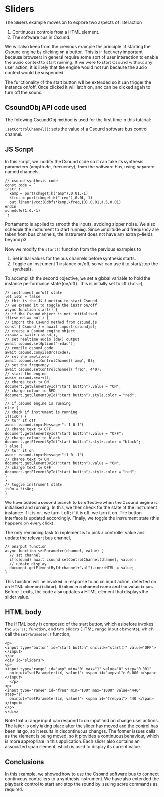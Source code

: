 Sliders
===

The Sliders example moves on to explore two aspects of interaction

1. Continuous controls from a HTML element.
2. The software bus in Csound.

We will also keep from the previous example the principle of starting
the Csound engine by clicking on a button. This is in fact very
important, because browsers in general require some sort of user
interaction to enable the audio context to start running. If we were
to start Csound without any user action, it is likely that the engine
would not run because the audio context would be suspended.

The functionality of the start button will be extended so it can
trigger the instance on/off. Once clicked it will latch on, and can
be clicked again to turn off the sound.

CsoundObj API code used
-----------

The following CsoundObj method is used for the first time in this
tutorial:

`.setControlChannel()`: sets the value of a Csound software bus
control channel.


JS Script
---

In this script, we modify the Csound code so it can take its
synthesis parameters (amplitude, frequency), from the software
bus, using separate named channels,

```
// csound synthesis code
const code = `
instr 1
  kamp = port(chnget:k("amp"),0.01,-1)
  kfreq = port(chnget:k("freq"),0.01,-1)
  out linenr(vco2(0dbfs*kamp,kfreq,10),0.01,0.5,0.01)
endin
schedule(1,0,-1)
`;
```
Portamento is applied to smooth the inputs, avoiding zipper noise.
We also schedule the instrument to start running. Since amplitude
and frequency are taken from bus channels, the instrument does not
have any extra p-fields beyond p3.

Now we modify the `start()` function from the previous examples to

1. Set initial values for the bus channels before synthesis starts.
2. Toggle an instrument 1 instance on/off, so we can use it to
   start/stop the synthesis.

To accomplish the second objective, we set a global variable to
hold the instance performance state (on/off). This is initially set
to off (`false`),

```
// instrument on/off state
let isOn = false;
// this is the JS function to start Csound
// we extend it to toggle the instr on/off
async function start() {
// if the Csound object is not initialised
if(csound == null) {
// import the Csound method from csound.js
const { Csound } = await import(csoundjs);
// create a Csound engine object
csound = await Csound();
// set realtime audio (dac) output  
await csound.setOption("-odac");
// compile csound code
await csound.compileOrc(code);
// set the amplitude
await csound.setControlChannel('amp', 0);
// set the frequency
await csound.setControlChannel('freq', 440);
// start the engine
await csound.start();
// change text to ON
document.getElementById("start button").value = "ON";
// change colour to RED
document.getElementById("start button").style.color = "red";
}
// if csound engine is running
else {
// check if instrument is running
if(isOn) {
// turn it off
await csound.inputMessage("i-1 0 1")
// change text to OFF
document.getElementById("start button").value = "OFF";
// change colour to black
document.getElementById("start button").style.color = "black";
} else {
// turn it on
await csound.inputMessage("i1 0 -1")
// change text to ON
document.getElementById("start button").value = "ON";
// change text to OFF
document.getElementById("start button").style.color = "red";
}
}
// toggle instrument state
isOn = !isOn;
}
```

We have added a second branch to be effective when the Csound engine
is initialised and running. In this, we then check for the state of
the instrument instance: if it is on, we turn it off; if it is off, we
turn it on. The button interface is updated accordingly. Finally,
we toggle the instrument state (this happens on every click).

The only remaining task to implement is to pick a controller
value and update the relevant bus channel,

```
// oninput function
async function setParameter(channel, value) {
  // set channel
  if(csound) await csound.setControlChannel(channel, value);
  // update display
  document.getElementById(channel+"val").innerHTML = value;
}
```

This function will be invoked in response to an on input action,
detected on an HTML element (slider). It takes in a channel name
and the value to set. Before it exits, the code also updates a
HTML element that displays the slider value.

HTML body
-----

The HTML body is composed of the start button, which as before
invokes the `start()` function, and two sliders (HTML range input
elements), which call the `setParameter()` function,

```
<p>
<input type="button" id="start button" onclick="start()" value="OFF"> </input>
</p>
<div id="sliders">
<p>  
<input type="range" id="amp" min="0" max="1" value="0" step="0.001"
  oninput="setParameter(id, value)"> <span id="ampval"> 0.000 </span> </input> 
  </p>
<p>  
<input type="range" id="freq" min="100" max="1000" value="440" step="1"
  oninput="setParameter(id, value)"> <span id="freqval"> 440 </span> </input> 
</p>    
</div>
```

Note that a range input can respond to on input and on change user
actions. The latter is only taking place after the slider has moved
and the control has been let go, so it results in discontinuous
changes. The former issues calls as the element is being moved, so
it provides a continuous behaviour, which is
more appropriate in this application. Each slider also contains an
associated span element, which is used to display its current value.

Conclusions
---

In this example, we showed how to use the Csound software bus to
connect continuous controllers to a synthesis instrument. We have also
extended the playback control to start and stop the sound by issuing
score commands as required.

